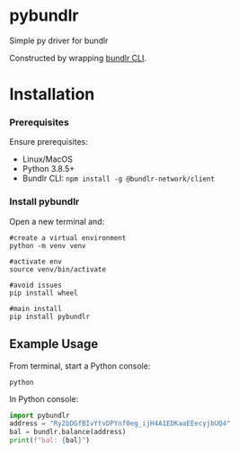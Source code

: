# pybundlr
Simple py driver for bundlr

Constructed by wrapping [bundlr CLI](https://docs.bundlr.network/docs/client/cli).

# Installation

### Prerequisites

Ensure prerequisites:
- Linux/MacOS
- Python 3.8.5+
- Bundlr CLI: `npm install -g @bundlr-network/client`

### Install pybundlr

Open a new terminal and:

```console
#create a virtual environment
python -m venv venv

#activate env
source venv/bin/activate

#avoid issues
pip install wheel

#main install
pip install pybundlr
```

## Example Usage

From terminal, start a Python console:
```console
python
```

In Python console:
```python
import pybundlr
address = "Ry2bDGfBIvYtvDPYnf0eg_ijH4A1EDKaaEEecyjbUQ4"
bal = bundlr.balance(address)
print(f"bal: {bal}")
```
